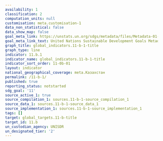 ```yaml
---
availability: 1
classification: 2
computation_units: null
customisation: meta.customisation-1
data_non_statistical: false
data_show_map: false
goal_meta_link: https://unstats.un.org/sdgs/metadata/files/Metadata-01-05-03.pdf
goal_meta_link_text: United Nations Sustainable Development Goals Metadata (pdf 2066kB)
graph_title: global_indicators.11-b-1-title
graph_type: line
indicator: 11.b.1
indicator_name: global_indicators.11-b-1-title
indicator_sort_order: 11-0b-01
layout: indicator
national_geographical_coverage: meta.Казахстан
permalink: /11-b-1/
published: true
reporting_status: notstarted
sdg_goal: '11'
source_active_1: true
source_compilation_1: sources.11-b-1-source_compilation_1
source_data_1: sources.11-b-1-source_data_1
source_implementation_1: sources.11-b-1-source_implementation_1
tags: []
target: global_targets.11-b-title
target_id: 11.b
un_custodian_agency: UNISDR
un_designated_tier: '2'
---
```

